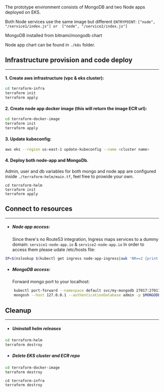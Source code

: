 The prototype environment consists of MongoDB and two Node apps deployed on EKS.

Both Node services use the same image but different `ENTRYPOINT`: `["node", "/service1/index.js"] or  ["node", "/service2/index.js"]`

MongoDB installed from bitnami/mongodb chart

Node app chart can be found in `./k8s` folder.

##  Infrastructure provision and code deploy
---
#### 1. Create aws infrastructure (vpc & eks cluster):
```sh
cd terraform-infra
terraform init
terraform apply
```
#### 2. Create node app docker image (this will return the image ECR url):
```sh
cd terraform-docker-image
terraform init
terraform apply
```
#### 3. Update kubeconfig:
```sh
aws eks --region us-east-1 update-kubeconfig --name <cluster name>
```
#### 4. Deploy both node-app and MongoDb.
Admin, user and db variables for both mongo and node app are configured inside `./terraform-helm/main.tf`, feel free to prowide your own.
```
cd terraform-helm
terraform init
terraform apply
```

## Connect to resources
---
- ##### Node app access:
  Since there's no Route53 integration, Ingress maps services to a dummy domain: `service1-node-app.io` & `service2-node-app.io`
  In order to access them please udate /etc/hosts file: 
```sh
IP=$(nslookup $(kubectl get ingress node-app-ingress|awk 'NR==2 {print $4}')|awk '/Address:/ {print $2}'|tail -n 1) && echo -e "${IP} service1-node-app.io\n${IP} service2-node-app.io"|sudo tee -a /etc/hosts
```
- ##### MongoDB access:
  Forward mongo port to your localhost:
```sh
    kubectl port-forward --namespace default svc/my-mongodb 27017:27017 &
    mongosh --host 127.0.0.1 --authenticationDatabase admin -p $MONGODB_ROOT_PASSWORD
```

## Cleanup
---
- ##### Uninstall helm releases
```sh
cd terraform-helm
terraform destroy
```
- ##### Delete EKS cluster and ECR repo
```sh
cd terraform-docker-image
terraform destroy
```
```
cd terraform-infra
terraform destroy
```
